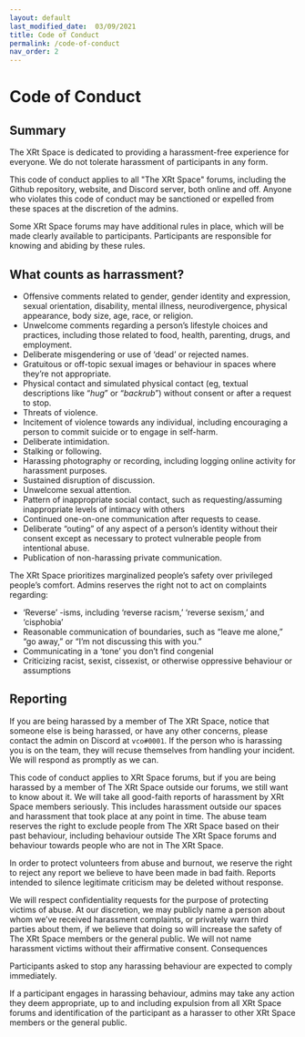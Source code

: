 ```yaml
---
layout: default
last_modified_date:  03/09/2021
title: Code of Conduct
permalink: /code-of-conduct
nav_order: 2
---
```

# Code of Conduct

## Summary
The XRt Space is dedicated to providing a harassment-free experience for everyone. We do not tolerate harassment of participants in any form.

This code of conduct applies to all "The XRt Space" forums, including the Github repository, website, and Discord server, both online and off. Anyone who violates this code of conduct may be sanctioned or expelled from these spaces at the discretion of the admins.

Some XRt Space forums may have additional rules in place, which will be made clearly available to participants. Participants are responsible for knowing and abiding by these rules.

## What counts as harrassment?

- Offensive comments related to gender, gender identity and expression, sexual orientation, disability, mental illness, neurodivergence, physical appearance, body size, age, race, or religion.
- Unwelcome comments regarding a person’s lifestyle choices and practices, including those related to food, health, parenting, drugs, and employment.
- Deliberate misgendering or use of ‘dead’ or rejected names.
- Gratuitous or off-topic sexual images or behaviour  in spaces where they’re not appropriate.
- Physical contact and simulated physical contact (eg, textual descriptions like “*hug*” or “*backrub*”) without consent or after a request to stop.
- Threats of violence.
- Incitement of violence towards any individual, including encouraging a person to commit suicide or to engage in self-harm.
- Deliberate intimidation.
- Stalking or following.
- Harassing photography or recording, including logging online activity for harassment purposes.
- Sustained disruption of discussion.
- Unwelcome sexual attention.
- Pattern of inappropriate social contact, such as requesting/assuming inappropriate levels of intimacy with others
- Continued one-on-one communication after requests to cease.
- Deliberate “outing” of any aspect of a person’s identity without their consent except as necessary to protect vulnerable people from intentional abuse.
- Publication of non-harassing private communication.

The XRt Space prioritizes marginalized people’s safety over privileged people’s comfort. Admins reserves the right not to act on complaints regarding:

- ‘Reverse’ -isms, including ‘reverse racism,’ ‘reverse sexism,’ and ‘cisphobia’
- Reasonable communication of boundaries, such as “leave me alone,” “go away,” or “I’m not discussing this with you.”
- Communicating in a ‘tone’ you don’t find congenial
- Criticizing racist, sexist, cissexist, or otherwise oppressive behaviour or assumptions

## Reporting

If you are being harassed by a member of The XRt Space, notice that someone else is being harassed, or have any other concerns, please contact the admin on Discord at `vco#0001`. If the person who is harassing you is on the team, they will recuse themselves from handling your incident. We will respond as promptly as we can.

This code of conduct applies to XRt Space forums, but if you are being harassed by a member of The XRt Space outside our forums, we still want to know about it. We will take all good-faith reports of harassment by XRt Space members seriously. This includes harassment outside our spaces and harassment that took place at any point in time. The abuse team reserves the right to exclude people from The XRt Space based on their past behaviour, including behaviour outside The XRt Space forums and behaviour towards people who are not in The XRt Space.

In order to protect volunteers from abuse and burnout, we reserve the right to reject any report we believe to have been made in bad faith. Reports intended to silence legitimate criticism may be deleted without response.

We will respect confidentiality requests for the purpose of protecting victims of abuse. At our discretion, we may publicly name a person about whom we’ve received harassment complaints, or privately warn third parties about them, if we believe that doing so will increase the safety of The XRt Space members or the general public. We will not name harassment victims without their affirmative consent.
Consequences

Participants asked to stop any harassing behaviour are expected to comply immediately.

If a participant engages in harassing behaviour, admins may take any action they deem appropriate, up to and including expulsion from all XRt Space forums and identification of the participant as a harasser to other XRt Space members or the general public. 

